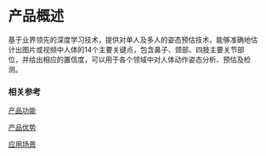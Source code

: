 #  产品概述

基于业界领先的深度学习技术，提供对单人及多人的姿态预估技术，能够准确地估计出图片或视频中人体的14个主要关键点，包含鼻子、颈部、四肢主要关节部位，并给出相应的置信度，可以用于各个领域中对人体动作姿态分析、预估及检测。

### 相关参考
[产品功能](Features.md)

[产品优势](Benefits.md)

[应用场景](Application-Scenarios.md)
